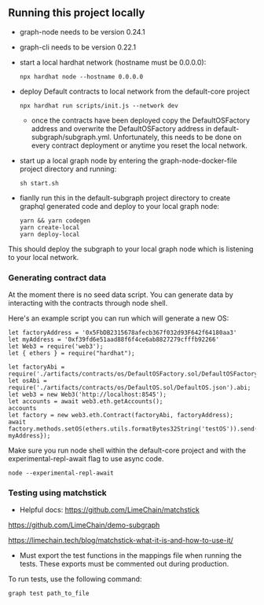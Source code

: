 ## Running this project locally

- graph-node needs to be version 0.24.1
- graph-cli needs to be version 0.22.1

- start a local hardhat network (hostname must be 0.0.0.0):
  ```
  npx hardhat node --hostname 0.0.0.0
  ```
- deploy Default contracts to local network from the default-core project
  ```
  npx hardhat run scripts/init.js --network dev
  ```
  - once the contracts have been deployed copy the DefaultOSFactory address and overwrite the DefaultOSFactory address in default-subgraph/subgraph.yml. Unfortunately, this needs to be done on every contract deployment or anytime you reset the local network.
- start up a local graph node by entering the graph-node-docker-file project directory and running:
    ```
    sh start.sh
    ```
- fianlly run this in the default-subgraph project directory to create graphql generated code and deploy to your local graph node:
  ```
  yarn && yarn codegen
  yarn create-local
  yarn deploy-local
  ```
This should deploy the subgraph to your local graph node which is listening to your local network.

### Generating contract data 
At the moment there is no seed data script. You can generate data by interacting with the contracts through node shell. 

Here's an example script you can run which will generate a new OS:
```
let factoryAddress = '0x5FbDB2315678afecb367f032d93F642f64180aa3' 
let myAddress = '0xf39fd6e51aad88f6f4ce6ab8827279cfffb92266'
let Web3 = require('web3');
let { ethers } = require("hardhat");

let factoryAbi = require('./artifacts/contracts/os/DefaultOSFactory.sol/DefaultOSFactory.json').abi;
let osAbi = require('./artifacts/contracts/os/DefaultOS.sol/DefaultOS.json').abi;
let web3 = new Web3('http://localhost:8545');
let accounts = await web3.eth.getAccounts();
accounts
let factory = new web3.eth.Contract(factoryAbi, factoryAddress);
await factory.methods.setOS(ethers.utils.formatBytes32String('testOS')).send({from: myAddress});
```



Make sure you run node shell within the default-core project and with the experimental-repl-await flag to use async code. 
```
node --experimental-repl-await
```

### Testing using matchstick

- Helpful docs:
https://github.com/LimeChain/matchstick

https://github.com/LimeChain/demo-subgraph

https://limechain.tech/blog/matchstick-what-it-is-and-how-to-use-it/

- Must export the test functions in the mappings file when running the tests. These exports must be commented out during production.


To run tests, use the following command:

```
graph test path_to_file
```
